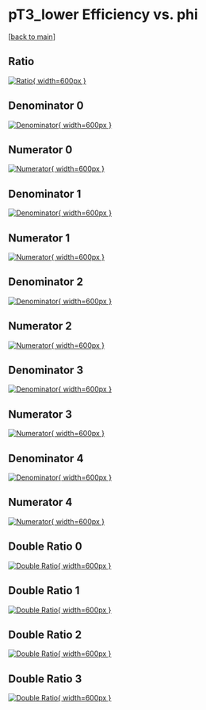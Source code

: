 # pT3_lower Efficiency vs. phi

[[back to main](./)]



## Ratio

[![Ratio](../mtv/var/pT3_lower_base_321_-1_eff_phi.png){ width=600px }](../mtv/var/pT3_lower_base_321_-1_eff_phi.pdf)

## Denominator 0

[![Denominator](../mtv/den/pT3_lower_base_321_-1_eff_phi_den0.png){ width=600px }](../mtv/den/pT3_lower_base_321_-1_eff_phi_den0.pdf)

## Numerator 0

[![Numerator](../mtv/num/pT3_lower_base_321_-1_eff_phi_num0.png){ width=600px }](../mtv/num/pT3_lower_base_321_-1_eff_phi_num0.pdf)

## Denominator 1

[![Denominator](../mtv/den/pT3_lower_base_321_-1_eff_phi_den1.png){ width=600px }](../mtv/den/pT3_lower_base_321_-1_eff_phi_den1.pdf)

## Numerator 1

[![Numerator](../mtv/num/pT3_lower_base_321_-1_eff_phi_num1.png){ width=600px }](../mtv/num/pT3_lower_base_321_-1_eff_phi_num1.pdf)

## Denominator 2

[![Denominator](../mtv/den/pT3_lower_base_321_-1_eff_phi_den2.png){ width=600px }](../mtv/den/pT3_lower_base_321_-1_eff_phi_den2.pdf)

## Numerator 2

[![Numerator](../mtv/num/pT3_lower_base_321_-1_eff_phi_num2.png){ width=600px }](../mtv/num/pT3_lower_base_321_-1_eff_phi_num2.pdf)

## Denominator 3

[![Denominator](../mtv/den/pT3_lower_base_321_-1_eff_phi_den3.png){ width=600px }](../mtv/den/pT3_lower_base_321_-1_eff_phi_den3.pdf)

## Numerator 3

[![Numerator](../mtv/num/pT3_lower_base_321_-1_eff_phi_num3.png){ width=600px }](../mtv/num/pT3_lower_base_321_-1_eff_phi_num3.pdf)

## Denominator 4

[![Denominator](../mtv/den/pT3_lower_base_321_-1_eff_phi_den4.png){ width=600px }](../mtv/den/pT3_lower_base_321_-1_eff_phi_den4.pdf)

## Numerator 4

[![Numerator](../mtv/num/pT3_lower_base_321_-1_eff_phi_num4.png){ width=600px }](../mtv/num/pT3_lower_base_321_-1_eff_phi_num4.pdf)

## Double Ratio 0

[![Double Ratio](../mtv/ratio/pT3_lower_base_321_-1_eff_phi_ratio0.png){ width=600px }](../mtv/ratio/pT3_lower_base_321_-1_eff_phi_ratio0.pdf)

## Double Ratio 1

[![Double Ratio](../mtv/ratio/pT3_lower_base_321_-1_eff_phi_ratio1.png){ width=600px }](../mtv/ratio/pT3_lower_base_321_-1_eff_phi_ratio1.pdf)

## Double Ratio 2

[![Double Ratio](../mtv/ratio/pT3_lower_base_321_-1_eff_phi_ratio2.png){ width=600px }](../mtv/ratio/pT3_lower_base_321_-1_eff_phi_ratio2.pdf)

## Double Ratio 3

[![Double Ratio](../mtv/ratio/pT3_lower_base_321_-1_eff_phi_ratio3.png){ width=600px }](../mtv/ratio/pT3_lower_base_321_-1_eff_phi_ratio3.pdf)

